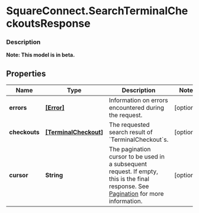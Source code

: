 # SquareConnect.SearchTerminalCheckoutsResponse

### Description
**Note: This model is in beta.**



## Properties
Name | Type | Description | Notes
------------ | ------------- | ------------- | -------------
**errors** | [**[Error]**](Error.md) | Information on errors encountered during the request. | [optional] 
**checkouts** | [**[TerminalCheckout]**](TerminalCheckout.md) | The requested search result of &#x60;TerminalCheckout&#x60;s. | [optional] 
**cursor** | **String** | The pagination cursor to be used in a subsequent request. If empty, this is the final response.  See [Pagination](https://developer.squareup.com/docs/basics/api101/pagination) for more information. | [optional] 


